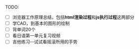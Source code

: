 TODO:
- [ ] 浏览器工作原理总结，包括**html渲染过程**和**js执行过程**这两部分
- [ ] 学CAD，到基本的图形的绘制
- [ ] 背单词20个
- [ ] 看日语第一单元复习视频
- [ ] 吉他练习--试试看摇滚所用的手势